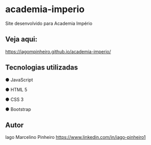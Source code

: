 # academia-imperio
 Site desenvolvido para Academia Império

 ## Veja aqui: 

 https://iagompinheiro.github.io/academia-imperio/

## Tecnologias utilizadas
 ● JavaScript
 
 ● HTML 5
 
 ● CSS 3
 
 ● Bootstrap
 
## Autor 

Iago Marcelino Pinheiro 
https://www.linkedin.com/in/iago-pinheiro1
